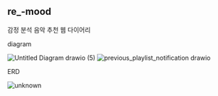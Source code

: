 ## re_-mood
감정 분석 음악 추천 웹 다이어리

diagram

![Untitled Diagram drawio (5)](https://user-images.githubusercontent.com/60428026/178190599-4bc1f9b4-dd77-4530-ad7c-0f98a592d5f4.png)
![previous_playlist_notification drawio](https://user-images.githubusercontent.com/60428026/178190596-14f6edf6-6212-4a76-885c-729277a0a5c3.png)


ERD

![unknown](https://user-images.githubusercontent.com/60428026/178192666-7d6734a2-646f-42be-8c86-700bae77c8a9.png)
